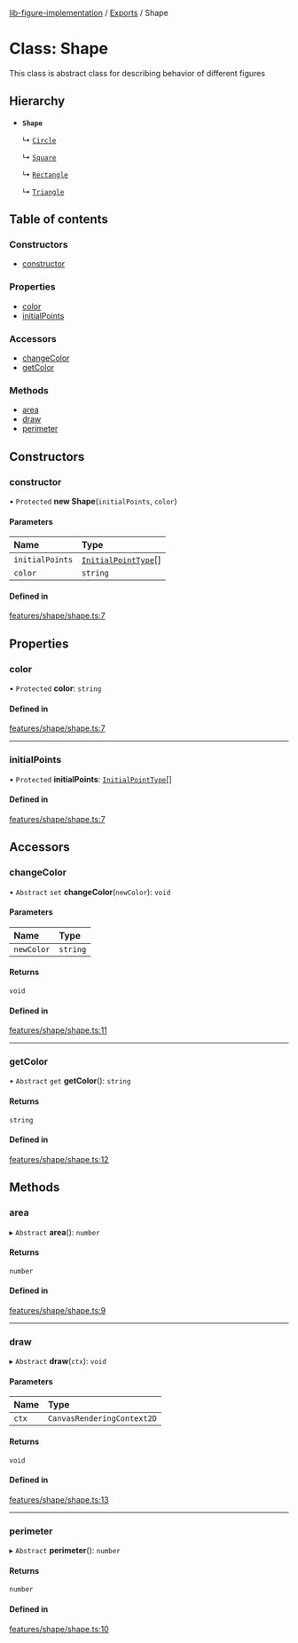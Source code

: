 [lib-figure-implementation](../DOCUMENTATION.md) / [Exports](../modules.md) / Shape

# Class: Shape

This class is abstract class for describing behavior of different figures

## Hierarchy

- **`Shape`**

  ↳ [`Circle`](Circle.md)

  ↳ [`Square`](Square.md)

  ↳ [`Rectangle`](Rectangle.md)

  ↳ [`Triangle`](Triangle.md)

## Table of contents

### Constructors

- [constructor](Shape.md#constructor)

### Properties

- [color](Shape.md#color)
- [initialPoints](Shape.md#initialpoints)

### Accessors

- [changeColor](Shape.md#changecolor)
- [getColor](Shape.md#getcolor)

### Methods

- [area](Shape.md#area)
- [draw](Shape.md#draw)
- [perimeter](Shape.md#perimeter)

## Constructors

### constructor

• `Protected` **new Shape**(`initialPoints`, `color`)

#### Parameters

| Name | Type |
| :------ | :------ |
| `initialPoints` | [`InitialPointType`](../modules.md#initialpointtype)[] |
| `color` | `string` |

#### Defined in

[features/shape/shape.ts:7](https://github.com/antonnik15/figures-library/blob/6be00a5/src/features/shape/shape.ts#L7)

## Properties

### color

• `Protected` **color**: `string`

#### Defined in

[features/shape/shape.ts:7](https://github.com/antonnik15/figures-library/blob/6be00a5/src/features/shape/shape.ts#L7)

___

### initialPoints

• `Protected` **initialPoints**: [`InitialPointType`](../modules.md#initialpointtype)[]

#### Defined in

[features/shape/shape.ts:7](https://github.com/antonnik15/figures-library/blob/6be00a5/src/features/shape/shape.ts#L7)

## Accessors

### changeColor

• `Abstract` `set` **changeColor**(`newColor`): `void`

#### Parameters

| Name | Type |
| :------ | :------ |
| `newColor` | `string` |

#### Returns

`void`

#### Defined in

[features/shape/shape.ts:11](https://github.com/antonnik15/figures-library/blob/6be00a5/src/features/shape/shape.ts#L11)

___

### getColor

• `Abstract` `get` **getColor**(): `string`

#### Returns

`string`

#### Defined in

[features/shape/shape.ts:12](https://github.com/antonnik15/figures-library/blob/6be00a5/src/features/shape/shape.ts#L12)

## Methods

### area

▸ `Abstract` **area**(): `number`

#### Returns

`number`

#### Defined in

[features/shape/shape.ts:9](https://github.com/antonnik15/figures-library/blob/6be00a5/src/features/shape/shape.ts#L9)

___

### draw

▸ `Abstract` **draw**(`ctx`): `void`

#### Parameters

| Name | Type |
| :------ | :------ |
| `ctx` | `CanvasRenderingContext2D` |

#### Returns

`void`

#### Defined in

[features/shape/shape.ts:13](https://github.com/antonnik15/figures-library/blob/6be00a5/src/features/shape/shape.ts#L13)

___

### perimeter

▸ `Abstract` **perimeter**(): `number`

#### Returns

`number`

#### Defined in

[features/shape/shape.ts:10](https://github.com/antonnik15/figures-library/blob/6be00a5/src/features/shape/shape.ts#L10)
